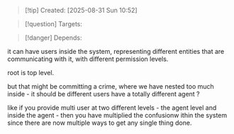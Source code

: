 
>[!tip] Created: [2025-08-31 Sun 10:52]

>[!question] Targets: 

>[!danger] Depends: 

it can have users inside the system, representing different entities that are communicating with it, with different permission levels.

root is top level.

but that might be committing a crime, where we have nested too much inside - it should be different users have a totally different agent ?

like if you provide multi user at two different levels - the agent level and inside the agent - then you have multiplied the confusionw ithin the system since there are now multiple ways to get any single thing done.